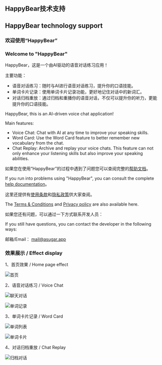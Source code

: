 ## HappyBear技术支持
## HappyBear technology support


### 欢迎使用“HappyBear”
### Welcome to "HappyBear"

HappyBear，这是一个由AI驱动的语音对话练习应用！

主要功能： 
- 语音对话练习：随时与AI进行语音对话练习，提升你的口语技能。 
- 单词卡片记录：使用单词卡片记录功能，更好地记住对话中的新词汇。 
- 对话归档重放：通过归档和重播你的语音对话，不仅可以提升你的听力，更能提升你的口语技能。

HappyBear, this is an AI-driven voice chat application!

Main features:
- Voice Chat: Chat with AI at any time to improve your speaking skills.
- Word Card: Use the Word Card feature to better remember new vocabulary from the chat.
- Chat Replay: Archive and replay your voice chats. This feature can not only enhance your listening skills but also improve your speaking abilities.


如果您在使用“HappyBear”的过程中遇到了问题您可以查阅完整的[帮助文档](./Help.md)。

If you run into problems using "HappyBear", you can consult the complete [help documentation](./Help.md)。

这里还提供有[使用条款](./Terms%20&%20Conditions.md)和[隐私政策](./Privacypolicy.md)供大家查阅。

The [Terms & Conditions](./Terms%20&%20Conditions.md) and [Privacy policy](./Privacypolicy.md) are also available here.

如果您还有问题，可以通过一下方式联系开发人员：

If you still have questions, you can contact the developer in the following ways:

邮箱/Email： mail@asugar.app

### 效果展示 / Effect display

1、首页效果 / Home page effect

![首页](./imgs/首页.jpeg)

2、语音对话练习 / Voice Chat

![聊天对话](./imgs/聊天对话.jpeg)

![单词记录](./imgs/单词记录.jpeg)

3、单词卡片记录 / Word Card

![单词列表](./imgs/单词列表.jpeg)

![单词卡片](./imgs/单词卡片.jpeg)

4、对话归档重放 / Chat Replay

![归档对话](./imgs/归档对话.jpeg)
